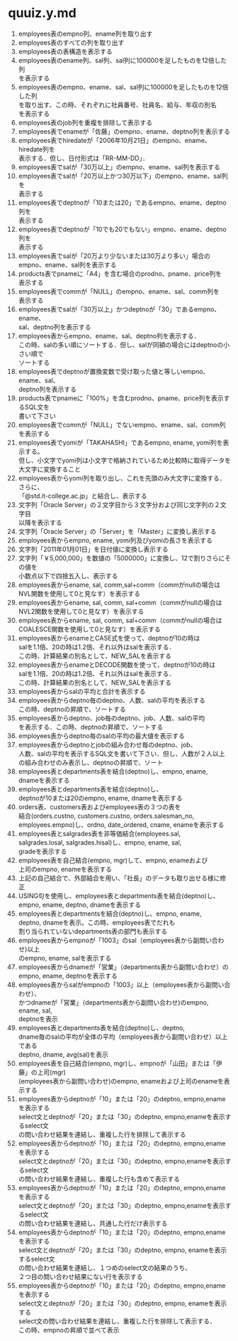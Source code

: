 # quuiz.y.md

1. employees表のempno列、ename列を取り出す
1. employees表のすべての列を取り出す
1. employees表の表構造を表示する
1. employees表のename列、sal列、sal列に100000を足したものを12倍した列  
を表示する
1. employees表のempno、ename、sal、sal列に100000を足したものを12倍した列  
を取り出す、この時、それぞれに社員番号、社員名、給与、年収の別名  
を表示する
1. employees表のjob列を重複を排除して表示する
1. employees表でenameが「佐藤」のempno、ename、deptno列を表示する
1. employees表でhiredateが「2006年10月21日」のempno、ename、hiredate列を  
表示する．但し、日付形式は「RR-MM-DD」．
1. employees表でsalが「30万以上」のempno、ename、sal列を表示する
1. employees表でsalが「20万以上かつ30万以下」のempno、ename、sal列を  
表示する
1. employees表でdeptnoが「10または20」であるempno、ename、deptno列を  
表示する
1. employees表でdeptnoが「10でも20でもない」empno、ename、deptno列を  
表示する
1. employees表でsalが「20万より少ないまたは30万より多い」場合の  
empno、ename、sal列を表示する
1. products表でpnameに「A4」を含む場合のprodno、pname、price列を  
表示する
1. employees表でcommが「NULL」のempno、ename、sal、comm列を  
表示する
1. employees表でsalが「30万以上」かつdeptnoが「30」であるempno、ename、  
sal、deptno列を表示する
1. employees表からempno、ename、sal、deptno列を表示する．  
この時、salの多い順にソートする．但し、salが同額の場合にはdeptnoの小さい順で  
ソートする
1. employees表でdeptnoが置換変数で受け取った値と等しいempno、ename、sal、  
deptno列を表示する
1. products表でpnameに「100%」を含むprodno、pname、price列を表示するSQL文を  
書いて下さい
1. employees表でcommが「NULL」でないempno、ename、sal、comm列を表示する
1. employees表でyomiが「TAKAHASHI」であるempno, ename, yomi列を表示する。  
但し、小文字でyomi列は小文字で格納されているため比較時に取得データを  
大文字に変換すること
1. employees表からyomi列を取り出し、これを先頭のみ大文字に変換する．さらに、  
「@std.it-college.ac.jp」と結合し、表示する
1. 文字列「Oracle Server」の２文字目から３文字分および同じ文字列の２文字目  
以降を表示する
1. 文字列「Oracle Server」の「Server」を「Master」に変換し表示する
1. employees表からempno, ename, yomi列及びyomiの長さを表示する
1. 文字列「2011年01月01日」を日付値に変換し表示する
1. 文字列「￥5,000,000」を数値の「5000000」に変換し、12で割りさらにその値を  
小数点以下で四捨五入し、表示する
1. employees表からename, sal, comm,sal+comm（commがnullの場合は  
NVL関数を使用して0と見なす）を表示する
1. employees表からename, sal, comm, sal+comm（commがnullの場合は  
NVL2関数を使用して0と見なす）を表示する
1. employees表からename, sal, comm, sal+comm（commがnullの場合は  
COALESCE関数を使用して0と見なす）を表示する
1. employees表からenameとCASE式を使って、deptnoが10の時は  
salを1.1倍、20の時は1.2倍、それ以外はsalを表示する．  
この時、計算結果の別名として、NEW_SALを表示する
1. employees表からenameとDECODE関数を使って、deptnoが10の時は  
salを1.1倍、20の時は1.2倍、それ以外はsalを表示する．  
この時、計算結果の別名として、NEW_SALを表示する
1. employees表からsalの平均と合計を表示する
1. employees表からdeptno毎のdeptno、人数、salの平均を表示する  
この時、deptnoの昇順で、ソートする
1. employees表からdeptno、job毎のdeptno、job、人数、salの平均  
を表示する．この時、deptnoの昇順で、ソートする
1. employees表からdeptno毎のsalの平均の最大値を表示する
1. employees表からdeptnoとjobの組み合わせ毎のdeptno、job、  
人数、salの平均を表示するSQL文を書いて下さい．但し、人数が２人以上  
の組み合わせのみ表示し、deptnoの昇順で、ソート
1. employees表とdepartments表を結合(deptno)し、empno, ename,  
dnameを表示する
1. employees表とdepartments表を結合(deptno)し、  
deptnoが10または20のempno, ename, dnameを表示する
1. orders表、customers表およびemployees表の３つの表を  
結合(orders.custno, customers.custno, orders.salesman_no,  
employees.empno)し、ordno, date_ordered, cname, enameを表示する
1. employees表とsalgrades表を非等価結合(employees.sal,  
salgrades.losal, salgrades.hisal)し、empno, ename, sal,  
gradeを表示する
1. employees表を自己結合(empno, mgr)して、empno, enameおよび  
上司のempno, enameを表示する
1. 上記の自己結合で、外部結合を用い、「社長」のデータも取り出せる様に修正
1. USING句を使用し、employees表とdepartments表を結合(deptno)し、  
empno, ename, deptno, dnameを表示する
1. employees表とdepartmentsを結合(deptno)し、empno, ename,  
deptno, dnameを表示。この時、employees表でだれも  
割り当られていないdepartments表の部門も表示する
1. employees表からempnoが「1003」のsal（employees表から副問い合わせ)以上  
のempno, ename, salを表示する
1. employees表からdnameが「営業」（departments表から副問い合わせ）の  
empno, ename, deptnoを表示する
1. employees表からsalがempnoの「1003」以上（employees表から副問い合わせ）、  
かつdnameが「営業」（departments表から副問い合わせ)のempno, ename, sal,  
deptnoを表示
1. employees表とdepartments表を結合(deptno)し、deptno,  
dname毎のsalの平均が全体の平均（employees表から副問い合わせ）以上である  
deptno, dname, avg(sal)を表示
1. employees表を自己結合(empno, mgr)し、empnoが「山田」または「伊藤」の上司(mgr)  
(employees表から副問い合わせ)のempno, enameおよび上司のenameを表示する
1. employees表からdeptnoが「10」または「20」のdeptno, empno,enameを表示する  
select文とdeptnoが「20」または「30」のdeptno, empno,enameを表示するselect文  
の問い合わせ結果を連結し、重複した行を排除して表示する
1. employees表からdeptnoが「10」または「20」のdeptno, empno,enameを表示する  
select文とdeptnoが「20」または「30」のdeptno, empno,enameを表示するselect文  
の問い合わせ結果を連結し、重複した行も含めて表示する
1. employees表からdeptnoが「10」または「20」のdeptno, empno,enameを表示する  
select文とdeptnoが「20」または「30」のdeptno, empno,enameを表示するselect文  
の問い合わせ結果を連結し、共通した行だけ表示する
1. employees表からdeptnoが「10」または「20」のdeptno, empno,enameを表示する  
select文とdeptnoが「20」または「30」のdeptno, empno, enameを表示するselect文  
の問い合わせ結果を連結し、１つめのselect文の結果のうち、  
２つ目の問い合わせ結果にない行を表示する
1. employees表からdeptnoが「10」または「20」のdeptno, empno,enameを表示する  
select文とdeptnoが「20」または「30」のdeptno, empno, enameを表示する  
select文の問い合わせ結果を連結し、重複した行を排除して表示する．  
この時、empnoの昇順で並べて表示
